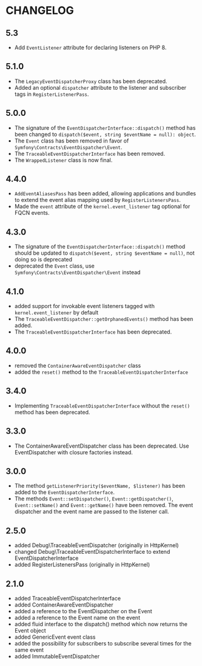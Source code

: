 CHANGELOG
=========

5.3
---

 * Add `EventListener` attribute for declaring listeners on PHP 8.

5.1.0
-----

 * The `LegacyEventDispatcherProxy` class has been deprecated.
 * Added an optional `dispatcher` attribute to the listener and subscriber tags in `RegisterListenerPass`.

5.0.0
-----

 * The signature of the `EventDispatcherInterface::dispatch()` method has been changed to `dispatch($event, string $eventName = null): object`.
 * The `Event` class has been removed in favor of `Symfony\Contracts\EventDispatcher\Event`.
 * The `TraceableEventDispatcherInterface` has been removed.
 * The `WrappedListener` class is now final.

4.4.0
-----

 * `AddEventAliasesPass` has been added, allowing applications and bundles to extend the event alias mapping used by `RegisterListenersPass`.
 * Made the `event` attribute of the `kernel.event_listener` tag optional for FQCN events.

4.3.0
-----

 * The signature of the `EventDispatcherInterface::dispatch()` method should be updated to `dispatch($event, string $eventName = null)`, not doing so is deprecated
 * deprecated the `Event` class, use `Symfony\Contracts\EventDispatcher\Event` instead

4.1.0
-----

 * added support for invokable event listeners tagged with `kernel.event_listener` by default
 * The `TraceableEventDispatcher::getOrphanedEvents()` method has been added.
 * The `TraceableEventDispatcherInterface` has been deprecated.

4.0.0
-----

 * removed the `ContainerAwareEventDispatcher` class
 * added the `reset()` method to the `TraceableEventDispatcherInterface`

3.4.0
-----

  * Implementing `TraceableEventDispatcherInterface` without the `reset()` method has been deprecated.

3.3.0
-----

  * The ContainerAwareEventDispatcher class has been deprecated. Use EventDispatcher with closure factories instead.

3.0.0
-----

  * The method `getListenerPriority($eventName, $listener)` has been added to the
    `EventDispatcherInterface`.
  * The methods `Event::setDispatcher()`, `Event::getDispatcher()`, `Event::setName()`
    and `Event::getName()` have been removed.
    The event dispatcher and the event name are passed to the listener call.

2.5.0
-----

 * added Debug\TraceableEventDispatcher (originally in HttpKernel)
 * changed Debug\TraceableEventDispatcherInterface to extend EventDispatcherInterface
 * added RegisterListenersPass (originally in HttpKernel)

2.1.0
-----

 * added TraceableEventDispatcherInterface
 * added ContainerAwareEventDispatcher
 * added a reference to the EventDispatcher on the Event
 * added a reference to the Event name on the event
 * added fluid interface to the dispatch() method which now returns the Event
   object
 * added GenericEvent event class
 * added the possibility for subscribers to subscribe several times for the
   same event
 * added ImmutableEventDispatcher
